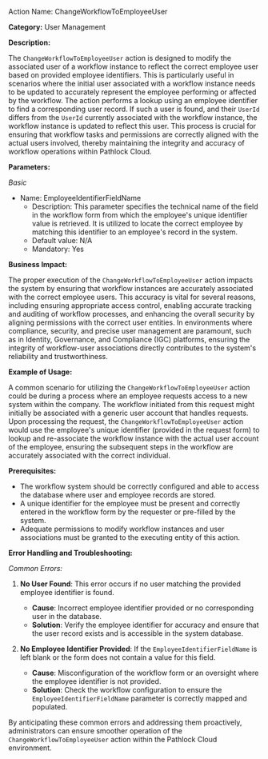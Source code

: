 Action Name: ChangeWorkflowToEmployeeUser

**Category:** User Management

**Description:** 

The `ChangeWorkflowToEmployeeUser` action is designed to modify the associated user of a workflow instance to reflect the correct employee user based on provided employee identifiers. This is particularly useful in scenarios where the initial user associated with a workflow instance needs to be updated to accurately represent the employee performing or affected by the workflow. The action performs a lookup using an employee identifier to find a corresponding user record. If such a user is found, and their `UserId` differs from the `UserId` currently associated with the workflow instance, the workflow instance is updated to reflect this user. This process is crucial for ensuring that workflow tasks and permissions are correctly aligned with the actual users involved, thereby maintaining the integrity and accuracy of workflow operations within Pathlock Cloud.

**Parameters:**

_Basic_

- Name: EmployeeIdentifierFieldName
  - Description: This parameter specifies the technical name of the field in the workflow form from which the employee's unique identifier value is retrieved. It is utilized to locate the correct employee by matching this identifier to an employee's record in the system.
  - Default value: N/A
  - Mandatory: Yes

**Business Impact:**

The proper execution of the `ChangeWorkflowToEmployeeUser` action impacts the system by ensuring that workflow instances are accurately associated with the correct employee users. This accuracy is vital for several reasons, including ensuring appropriate access control, enabling accurate tracking and auditing of workflow processes, and enhancing the overall security by aligning permissions with the correct user entities. In environments where compliance, security, and precise user management are paramount, such as in Identity, Governance, and Compliance (IGC) platforms, ensuring the integrity of workflow-user associations directly contributes to the system's reliability and trustworthiness.

**Example of Usage:**

A common scenario for utilizing the `ChangeWorkflowToEmployeeUser` action could be during a process where an employee requests access to a new system within the company. The workflow initiated from this request might initially be associated with a generic user account that handles requests. Upon processing the request, the `ChangeWorkflowToEmployeeUser` action would use the employee's unique identifier (provided in the request form) to lookup and re-associate the workflow instance with the actual user account of the employee, ensuring the subsequent steps in the workflow are accurately associated with the correct individual.

**Prerequisites:**

- The workflow system should be correctly configured and able to access the database where user and employee records are stored.
- A unique identifier for the employee must be present and correctly entered in the workflow form by the requester or pre-filled by the system.
- Adequate permissions to modify workflow instances and user associations must be granted to the executing entity of this action.

**Error Handling and Troubleshooting:**

_Common Errors:_

1. **No User Found**: This error occurs if no user matching the provided employee identifier is found. 
   - **Cause**: Incorrect employee identifier provided or no corresponding user in the database.
   - **Solution**: Verify the employee identifier for accuracy and ensure that the user record exists and is accessible in the system database.

2. **No Employee Identifier Provided**: If the `EmployeeIdentifierFieldName` is left blank or the form does not contain a value for this field.
   - **Cause**: Misconfiguration of the workflow form or an oversight where the employee identifier is not provided.
   - **Solution**: Check the workflow configuration to ensure the `EmployeeIdentifierFieldName` parameter is correctly mapped and populated.

By anticipating these common errors and addressing them proactively, administrators can ensure smoother operation of the `ChangeWorkflowToEmployeeUser` action within the Pathlock Cloud environment.